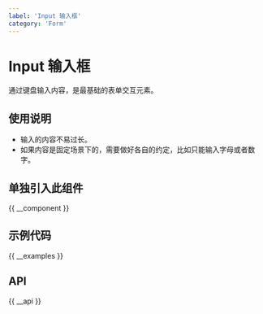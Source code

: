 ```yaml
---
label: 'Input 输入框'
category: 'Form'
---
```


# Input 输入框

通过键盘输入内容，是最基础的表单交互元素。

## 使用说明

- 输入的内容不易过长。
- 如果内容是固定场景下的，需要做好各自的约定，比如只能输入字母或者数字。

## 单独引入此组件

{{ __component }}

## 示例代码

{{ __examples }}

## API

{{ __api }}
